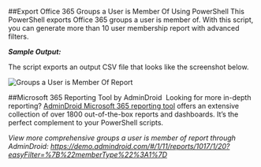##Export Office 365 Groups a User is Member Of Using PowerShell
This PowerShell exports Office 365 groups a user is member of. With this script, you can generate more than 10 user membership report with advanced filters. 

***Sample Output:*** 

The script exports an output CSV file that looks like the screenshot below. 

![Groups a User is Member Of Report](https://o365reports.com/wp-content/uploads/2021/04/List-groups-a-user-is-member-of-1.png?v=1705576735) 

##Microsoft 365 Reporting Tool by AdminDroid 
Looking for more in-depth reporting? [AdminDroid Microsoft 365 reporting tool](https://admindroid.com/?src=GitHub) offers an extensive collection of over 1800 out-of-the-box reports and dashboards. It’s the perfect complement to your PowerShell scripts. 

*View more comprehensive groups a user is member of report through AdminDroid:  <https://demo.admindroid.com/#/1/11/reports/1017/1/20?easyFilter=%7B%22memberType%22%3A1%7D>*  

